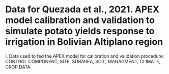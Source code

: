 #  Data for Quezada et al., 2021. APEX model calibration and validation to simulate potato yields response to irrigation in Bolivian Altiplano region

I. Data used to fed the APEX model for calibration and validation procedure: CONTROL COMPONENT, SITE, SUBAREA, SOIL, MANAGMENT, CLIMATE, CROP DATA

